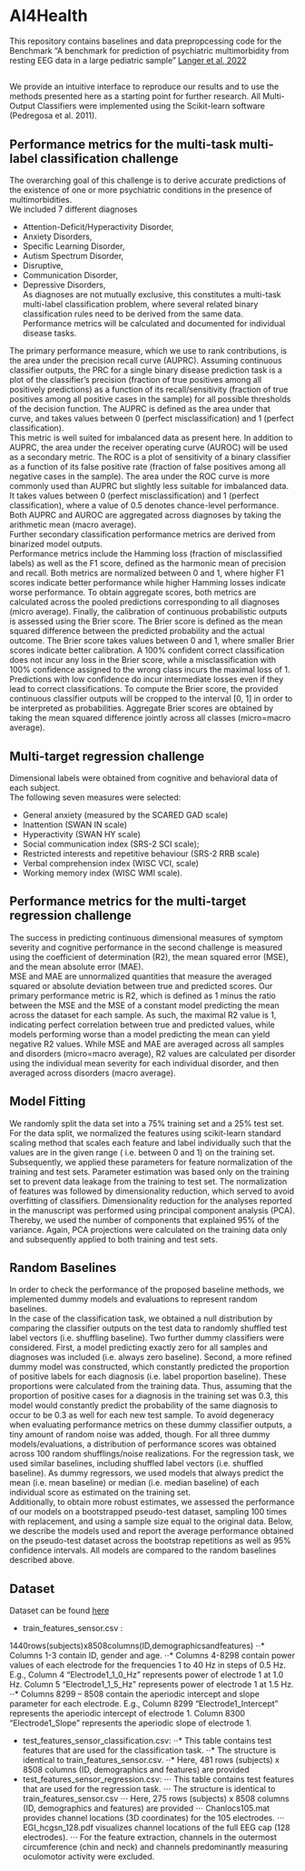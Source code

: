 # AI4Health
This repository contains baselines and data prepropcessing code for the Benchmark “A benchmark for prediction of psychiatric multimorbidity from resting EEG data in a large pediatric sample” [Langer et al, 2022](https://www.sciencedirect.com/science/article/pii/S1053811922004670)
## 
We provide an intuitive interface to reproduce our results and to use the methods presented here as a starting point for further research. All Multi-Output Classifiers were implemented using the Scikit-learn software (Pedregosa et al. 2011).
## Performance metrics for the multi-task multi-label classification challenge


The overarching goal of this challenge is to derive accurate predictions of the existence of one or more psychiatric conditions in the presence of multimorbidities. <br />
 We included 7 different diagnoses <br />
 * Attention-Deficit/Hyperactivity Disorder,
 * Anxiety Disorders,
 * Specific Learning Disorder,
 * Autism Spectrum Disorder,
 * Disruptive, 
 * Communication Disorder,
 * Depressive Disorders, <br />
As diagnoses are not mutually exclusive, this constitutes a multi-task multi-label classification problem, where several related binary classification rules need to be derived from the same data. <br />
Performance metrics will be calculated and documented for individual disease tasks. <br />

The primary performance measure, which we use to rank contributions, is the area under the precision recall curve (AUPRC). Assuming continuous classifier outputs, the PRC for a single binary disease prediction task is a plot of the classifier’s precision (fraction of true positives among all positively predictions) as a function of its recall/sensitivity (fraction of true positives among all positive cases in the sample) for all possible thresholds of the decision function. The AUPRC is defined as the area under that curve, and takes values between 0 (perfect misclassification) and 1 (perfect classification). <br />
This metric is well suited for imbalanced data as present here. In addition to AUPRC, the area under the receiver operating curve (AUROC) will be used as a secondary metric. The ROC is a plot of sensitivity of a binary classifier as a function of its false positive rate (fraction of false positives among all negative cases in the sample). The area under the ROC curve is more commonly used than AUPRC but slightly less suitable for imbalanced data. It takes values between 0 (perfect misclassification) and 1 (perfect classification), where a value of 0.5 denotes chance-level performance. Both AUPRC and AUROC are aggregated across diagnoses by taking the arithmetic mean (macro average).<br />
Further secondary classification performance metrics are derived from binarized model outputs. <br />
Performance metrics include the Hamming loss (fraction of misclassified labels) as well as the F1 score, defined as the harmonic mean of precision and recall. Both metrics are normalized between 0 and 1, where higher F1 scores indicate better performance while higher Hamming losses indicate worse performance. To obtain aggregate scores, both metrics are calculated across the pooled predictions corresponding to all diagnoses (micro average).
Finally, the calibration of continuous probabilistic outputs is assessed using the Brier score. The Brier score is defined as the mean squared difference between the predicted probability and the actual outcome. The Brier score takes values between 0 and 1, where smaller Brier scores indicate better calibration. A 100% confident correct classification does not incur any loss in the Brier score, while a misclassification with 100% confidence assigned to the wrong class incurs the maximal loss of 1. Predictions with low confidence do incur intermediate losses even if they lead to correct classifications. To compute the Brier score, the provided continuous classifier outputs will be cropped to the interval [0, 1] in order to be interpreted as probabilities. Aggregate Brier scores are obtained by taking the mean squared difference jointly across all classes (micro=macro average). <br />

## Multi-target regression challenge
Dimensional labels were obtained from cognitive and behavioral data of each subject. <br /> The following seven measures were selected:  <br />
 * General anxiety (measured by the SCARED GAD scale)
 * Inattention (SWAN IN scale)
 * Hyperactivity (SWAN HY scale)
 * Social communication index (SRS-2 SCI scale);
 * Restricted interests and repetitive behaviour (SRS-2 RRB scale)
 * Verbal comprehension index (WISC VCI, scale) 
 * Working memory index (WISC WMI scale).

## Performance metrics for the multi-target regression challenge
The success in predicting continuous dimensional measures of symptom severity and cognitive performance in the second challenge is measured using the coefficient of determination (R2), the mean squared error (MSE), and the mean absolute error (MAE).<br />
 MSE and MAE are unnormalized quantities that measure the averaged squared or absolute deviation between true and predicted scores. Our primary performance metric is R2, which is defined as 1 minus the ratio between the MSE and the MSE of a constant model predicting the mean across the dataset for each sample. As such, the maximal R2 value is 1, indicating perfect correlation between true and predicted values, while models performing worse than a model predicting the mean can yield negative R2 values. While MSE and MAE are averaged across all samples and disorders (micro=macro average), R2 values are calculated per disorder using the individual mean severity for each individual disorder, and then averaged across disorders (macro average). <br />

##  Model Fitting
We randomly split the data set into a 75% training set and a 25% test set. For the data split, we normalized the features using scikit-learn standard scaling method that scales each feature and label individually such that the values are in the given range ( i.e. between 0 and 1) on the training set. Subsequently, we applied these parameters for feature normalization of the training and test sets. Parameter estimation was based only on the training set to prevent data leakage from the training to test set. The normalization of features was followed by dimensionality reduction, which served to avoid overfitting of classifiers. Dimensionality reduction for the analyses reported in the manuscript was performed using principal component analysis (PCA). Thereby, we used the number of components that explained 95% of the variance. Again, PCA projections were calculated on the training data only and subsequently applied to both training and test sets.<br />


## Random Baselines
In order to check the performance of the proposed baseline methods, we implemented dummy models and evaluations to represent random baselines. <br />
In the case of the classification task, we obtained a null distribution by comparing the classifier outputs on the test data to randomly shuffled test label vectors (i.e. shuffling baseline). Two further dummy classifiers were considered. First, a model predicting exactly zero for all samples and diagnoses was included (i.e. always zero baseline). Second, a more refined dummy model
was constructed, which constantly predicted the proportion of positive labels for each diagnosis (i.e. label proportion baseline). These proportions were calculated from the training data. Thus, assuming that the proportion of positive cases for a diagnosis in the training set was 0.3, this model would constantly predict the probability of the same diagnosis to occur to be 0.3 as well for each new test sample. To avoid degeneracy when evaluating performance metrics on these dummy classifier outputs, a tiny amount of random noise was added, though. For all three dummy models/evaluations, a distribution of performance scores was obtained across 100 random shufflings/noise realizations. For the regression task, we used similar baselines, including shuffled label vectors (i.e. shuffled baseline). As dummy regressors, we used models that always predict the mean (i.e. mean baseline) or median (i.e. median baseline) of each individual score as estimated on the training set. <br />
Additionally, to obtain more robust estimates, we assessed the performance of our models on a bootstrapped pseudo-test dataset, sampling 100 times with replacement, and using a sample size equal to the original data. Below, we describe the models used and report the average performance obtained on the pseudo-test dataset across the bootstrap repetitions as well as 95% confidence intervals. All models are compared to the random baselines described above.









## Dataset
Dataset can be found [here](https://osf.io/2vw6j/)


 * train_features_sensor.csv :
  
 1440rows(subjects)x8508columns(ID,demographicsandfeatures)
⋅⋅* Columns 1-3 contain ID, gender and age.
⋅⋅* Columns 4-8298 contain power values of each electrode for the frequencies 1 to 40
Hz in steps of 0.5 Hz. E.g., Column 4 “Electrode1_1_0_Hz” represents power of electrode 1 at 1.0 Hz. Column 5 “Electrode1_1_5_Hz” represents power of electrode 1 at 1.5 Hz.
⋅⋅* Columns 8299 – 8508 contain the aperiodic intercept and slope parameter for each electrode. E.g., Column 8299 “Electrode1_Intercept” represents the aperiodic intercept of electrode 1. Column 8300 “Electrode1_Slope” represents the aperiodic slope of electrode 1.
 * test_features_sensor_classification.csv:
⋅⋅* This table contains test features that are used for the classification task.
⋅⋅* The structure is identical to train_features_sensor.csv.
⋅⋅* Here, 481 rows (subjects) x 8508 columns (ID, demographics and features) are
provided
 * test_features_sensor_regression.csv:
 ⋅⋅⋅ This table contains test features that are used for the regression task.
 ⋅⋅⋅ The structure is identical to train_features_sensor.csv
 ⋅⋅⋅ Here, 275 rows (subjects) x 8508 columns (ID, demographics and features) are
provided
 ⋅⋅⋅ Chanlocs105.mat provides channel locations (3D coordinates) for the 105 electrodes.
 ⋅⋅⋅ EGI_hcgsn_128.pdf visualizes channel locations of the full EEG cap (128 electrodes). 
 ⋅⋅⋅ For the feature extraction, channels in the outermost circumference (chin and neck) and channels predominantly measuring oculomotor activity were excluded.
